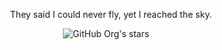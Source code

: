 <p align="center">
They said I could never fly, yet I reached the sky.
</p>

<p align="center">
  <img alt="GitHub Org's stars" src="https://img.shields.io/github/stars/Diazela?style=social">&nbsp;&nbsp;&nbsp;&nbsp;
</p>
